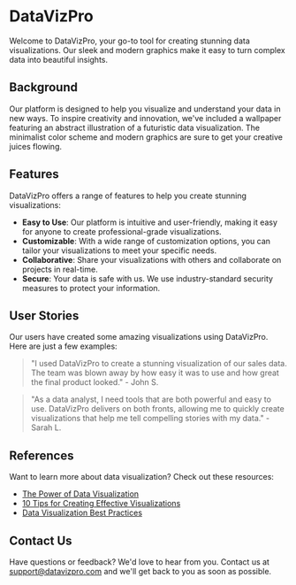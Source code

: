 <!--font:Orbitron-->

# DataVizPro

Welcome to DataVizPro, your go-to tool for creating stunning data visualizations. Our sleek and modern graphics make it easy to turn complex data into beautiful insights. 

## Background

Our platform is designed to help you visualize and understand your data in new ways. To inspire creativity and innovation, we've included a wallpaper featuring an abstract illustration of a futuristic data visualization. The minimalist color scheme and modern graphics are sure to get your creative juices flowing.

## Features

DataVizPro offers a range of features to help you create stunning visualizations:

- **Easy to Use**: Our platform is intuitive and user-friendly, making it easy for anyone to create professional-grade visualizations.
- **Customizable**: With a wide range of customization options, you can tailor your visualizations to meet your specific needs.
- **Collaborative**: Share your visualizations with others and collaborate on projects in real-time.
- **Secure**: Your data is safe with us. We use industry-standard security measures to protect your information.

## User Stories

Our users have created some amazing visualizations using DataVizPro. Here are just a few examples:

> "I used DataVizPro to create a stunning visualization of our sales data. The team was blown away by how easy it was to use and how great the final product looked." - John S.

> "As a data analyst, I need tools that are both powerful and easy to use. DataVizPro delivers on both fronts, allowing me to quickly create visualizations that help me tell compelling stories with my data." - Sarah L.

## References

Want to learn more about data visualization? Check out these resources:

- [The Power of Data Visualization](#)
- [10 Tips for Creating Effective Visualizations](#)
- [Data Visualization Best Practices](#)

## Contact Us

Have questions or feedback? We'd love to hear from you. Contact us at [support@datavizpro.com](mailto:support@datavizpro.com) and we'll get back to you as soon as possible.

<!--

Write me content for website with wallpaper which alt text is:

"A wallpaper featuring an abstract illustration of a futuristic data visualization, with sleek and modern graphics and a minimalist color scheme."

The name/title of the page should not be 1:1 copy of the alt text but rather a real content of the website which is using this wallpaper.

- Use markdown format 
- Start with heading
- Heading should be short and concise
- The content should look like a real website 
- The website should not be about the wallpaper, wallpaper is just a related background
- Heading should be contain work "wallpaper" or "background"
- Include real sections like references, contact, user stories, etc. use things relevant to the page purpose.
- Feel free to use structure like headings, bullets, numbering, blockquotes, paragraphs, horizontal lines, etc.
- You can use formatting like bold or _italic_
- You can include UTF-8 emojis
- Links should be only #hash anchors (and you can refer to the document itself)
- Do not include images


---


# DataVizPro - Powerful Data Visualization Tool

Welcome to DataVizPro, your go-to tool for creating stunning data visualizations. Our sleek and modern graphics make it easy to turn complex data into beautiful insights. 

## Background

Our platform is designed to help you visualize and understand your data in new ways. To inspire creativity and innovation, we've included a wallpaper featuring an abstract illustration of a futuristic data visualization. The minimalist color scheme and modern graphics are sure to get your creative juices flowing.

## Features

DataVizPro offers a range of features to help you create stunning visualizations:

- **Easy to Use**: Our platform is intuitive and user-friendly, making it easy for anyone to create professional-grade visualizations.
- **Customizable**: With a wide range of customization options, you can tailor your visualizations to meet your specific needs.
- **Collaborative**: Share your visualizations with others and collaborate on projects in real-time.
- **Secure**: Your data is safe with us. We use industry-standard security measures to protect your information.

## User Stories

Our users have created some amazing visualizations using DataVizPro. Here are just a few examples:

> "I used DataVizPro to create a stunning visualization of our sales data. The team was blown away by how easy it was to use and how great the final product looked." - John S.

> "As a data analyst, I need tools that are both powerful and easy to use. DataVizPro delivers on both fronts, allowing me to quickly create visualizations that help me tell compelling stories with my data." - Sarah L.

## References

Want to learn more about data visualization? Check out these resources:

- [The Power of Data Visualization](#)
- [10 Tips for Creating Effective Visualizations](#)
- [Data Visualization Best Practices](#)

## Contact Us

Have questions or feedback? We'd love to hear from you. Contact us at [support@datavizpro.com](mailto:support@datavizpro.com) and we'll get back to you as soon as possible.

-->
